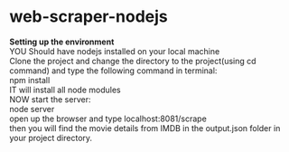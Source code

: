 # web-scraper-nodejs

<b>Setting up the environment</b><br>
YOU Should have nodejs installed on your local machine<br>
Clone the project and change the directory to the project(using cd command) and type the following command in terminal:<br>
npm install<br>
IT will install all node modules<br>
NOW start the server:<br>
node server<br>
open up the browser and type localhost:8081/scrape<br>
then you will find the movie details from IMDB in the output.json folder in your project directory.<br>


